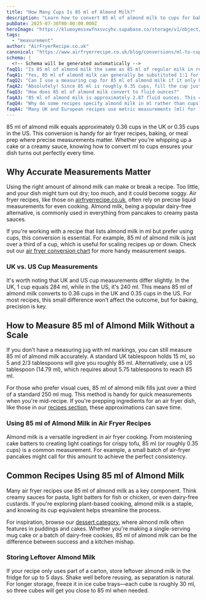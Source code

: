 ```yaml
---
title: "How Many Cups Is 85 ml of Almond Milk?"
description: "Learn how to convert 85 ml of almond milk to cups for baking and cooking. Perfect for air fryer recipes and precise measurements."
pubDate: 2025-07-30T00:00:00.000Z
heroImage: "https://klueoymssxwfnxsvcyhv.supabase.co/storage/v1/object/public/Shmucket/how-many-cups-is-85-ml-of-almond-milk.webp"
tags:
  - "measurement"
author: "AirFryerRecipe.co.uk"
canonical: "https://www.airfryerrecipe.co.uk/blog/conversions/ml-to-cups/how-many-cups-is-85-ml-of-almond-milk"
schema: |
  <!-- Schema will be generated automatically -->
faqQ1: "Is 85 ml of almond milk the same as 85 ml of regular milk in recipes?"
faqA1: "Yes, 85 ml of almond milk can generally be substituted 1:1 for regular milk in most recipes. However, almond milk is thinner and less creamy, so it may affect the texture slightly. For baking in an air fryer, the difference is minimal, but for sauces, you might need a thickener."
faqQ2: "Can I use a measuring cup for 85 ml of almond milk if it only has cup markings?"
faqA2: "Absolutely! Since 85 ml is roughly 0.35 cups, fill the cup just over a third of the way. For better accuracy, use a 1/3 cup measure and add a teaspoon extra. This method works well for air fryer recipes where precision isn’t overly critical."
faqQ3: "How does 85 ml of almond milk convert to fluid ounces?"
faqA3: "85 ml of almond milk is approximately 2.87 fluid ounces. This conversion is useful if you're using a recipe with imperial measurements. For air fryer cooking, this small amount is often used in marinades or light coatings."
faqQ4: "Why do some recipes specify almond milk in ml rather than cups?"
faqA4: "Many UK and European recipes use metric measurements (ml) for liquids, as it’s more precise. Cups are more common in the US. If you're using an air fryer recipe from <a href=https://www.airfryerrecipe.co.uk/>airfryerrecipe.co.uk</a>, you’ll often see ml for accuracy, especially in baking."
---
```

<p>85 ml of almond milk equals approximately 0.36 cups in the UK or 0.35 cups in the US. This conversion is handy for air fryer recipes, baking, or meal prep where precise measurements matter. Whether you're whipping up a cake or a creamy sauce, knowing how to convert ml to cups ensures your dish turns out perfectly every time.</p>

<h2>Why Accurate Measurements Matter</h2>  
<p>Using the right amount of almond milk can make or break a recipe. Too little, and your dish might turn out dry; too much, and it could become soggy. Air fryer recipes, like those on <a href=https://www.airfryerrecipe.co.uk/>airfryerrecipe.co.uk</a>, often rely on precise liquid measurements for even cooking. Almond milk, being a popular dairy-free alternative, is commonly used in everything from pancakes to creamy pasta sauces.</p>  

<p>If you're working with a recipe that lists almond milk in ml but prefer using cups, this conversion is essential. For example, 85 ml of almond milk is just over a third of a cup, which is useful for scaling recipes up or down. Check out our <a href=https://www.airfryerrecipe.co.uk/air-fryer-conversion-chart>air fryer conversion chart</a> for more handy measurement swaps.</p>  

<h3>UK vs. US Cup Measurements</h3>  
<p>It's worth noting that UK and US cup measurements differ slightly. In the UK, 1 cup equals 284 ml, while in the US, it's 240 ml. This means 85 ml of almond milk converts to 0.36 cups in the UK and 0.35 cups in the US. For most recipes, this small difference won’t affect the outcome, but for baking, precision is key.</p>  

<h2>How to Measure 85 ml of Almond Milk Without a Scale</h2>  
<p>If you don’t have a measuring jug with ml markings, you can still measure 85 ml of almond milk accurately. A standard UK tablespoon holds 15 ml, so 5 and 2/3 tablespoons will give you roughly 85 ml. Alternatively, use a US tablespoon (14.79 ml), which requires about 5.75 tablespoons to reach 85 ml.</p>  

<p>For those who prefer visual cues, 85 ml of almond milk fills just over a third of a standard 250 ml mug. This method is handy for quick measurements when you're mid-recipe. If you're prepping ingredients for an air fryer dish, like those in our <a href=https://www.airfryerrecipe.co.uk/recipes>recipes section</a>, these approximations can save time.</p>  

<h3>Using 85 ml of Almond Milk in Air Fryer Recipes</h3>  
<p>Almond milk is a versatile ingredient in air fryer cooking. From moistening cake batters to creating light coatings for crispy tofu, 85 ml (or roughly 0.35 cups) is a common measurement. For example, a small batch of air-fryer pancakes might call for this amount to achieve the perfect consistency.</p>  

<h2>Common Recipes Using 85 ml of Almond Milk</h2>  
<p>Many air fryer recipes use 85 ml of almond milk as a key component. Think creamy sauces for pasta, light batters for fish or chicken, or even dairy-free custards. If you're exploring plant-based cooking, almond milk is a staple, and knowing its cup equivalent helps streamline the process.</p>  

<p>For inspiration, browse our <a href=https://www.airfryerrecipe.co.uk/recipe-category/dessert>dessert category</a>, where almond milk often features in puddings and cakes. Whether you're making a single-serving mug cake or a batch of dairy-free cookies, 85 ml of almond milk can be the difference between success and a kitchen mishap.</p>  

<h3>Storing Leftover Almond Milk</h3>  
<p>If your recipe only uses part of a carton, store leftover almond milk in the fridge for up to 5 days. Shake well before reusing, as separation is natural. For longer storage, freeze it in ice cube trays—each cube is roughly 30 ml, so three cubes will get you close to 85 ml when needed.</p>
